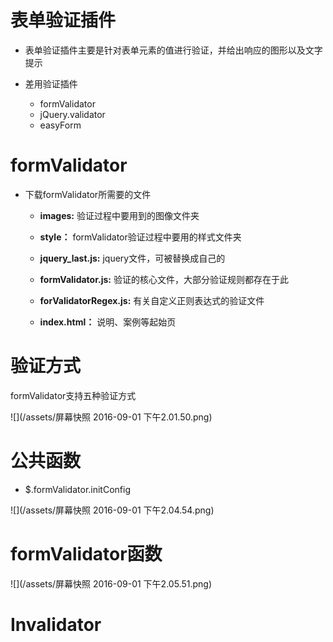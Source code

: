 # 表单验证插件

* 表单验证插件主要是针对表单元素的值进行验证，并给出响应的图形以及文字提示

* 差用验证插件

  * formValidator
  * jQuery.validator
  * easyForm


# formValidator

* 下载formValidator所需要的文件

  * **images:** 验证过程中要用到的图像文件夹

  * **style：** formValidator验证过程中要用的样式文件夹

  * **jquery\_last.js:** jquery文件，可被替换成自己的

  - **formValidator.js:** 验证的核心文件，大部分验证规则都存在于此

  - **forValidatorRegex.js:** 有关自定义正则表达式的验证文件

  - **index.html：** 说明、案例等起始页

# 验证方式

 formValidator支持五种验证方式

  ![](/assets/屏幕快照 2016-09-01 下午2.01.50.png)

# 公共函数

  - $.formValidator.initConfig

 ![](/assets/屏幕快照 2016-09-01 下午2.04.54.png)

# formValidator函数

![](/assets/屏幕快照 2016-09-01 下午2.05.51.png)

# Invalidator

